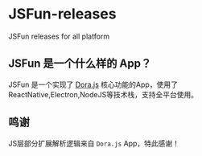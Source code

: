 # JSFun-releases
JSFun releases for all platform

## JSFun 是一个什么样的 App？

JSFun 是一个实现了 [Dora.js](https://github.com/Dorajs/docs) 核心功能的App，使用了ReactNative,Electron,NodeJS等技术栈，支持全平台使用。

## 鸣谢

JS层部分扩展解析逻辑来自 `Dora.js` App，特此感谢！
